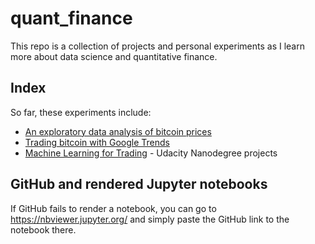# quant_finance

This repo is a collection of projects and personal experiments as I learn more about data science and quantitative finance.

## Index

So far, these experiments include:

- [An exploratory data analysis of bitcoin prices](https://github.com/mpjan/quant_finance/blob/master/btc_prices_eda/BTC%20prices%20EDA.ipynb)
- [Trading bitcoin with Google Trends](https://github.com/mpjan/quant_finance/blob/master/trading_crypto_with_google_trends/trading_btc_with_google_trends.ipynb)
- [Machine Learning for Trading](https://github.com/mpjan/quant_finance/tree/master/ml_for_trading_nanodegree) - Udacity Nanodegree projects

## GitHub and rendered Jupyter notebooks

If GitHub fails to render a notebook, you can go to <https://nbviewer.jupyter.org/> and simply paste the GitHub link to the notebook there.
